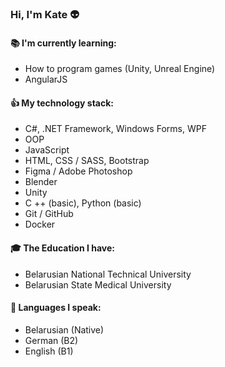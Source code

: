 ### Hi, I'm Kate :alien:

#### :books: I'm currently learning:
* How to program games (Unity, Unreal Engine)
* AngularJS

#### :thumbsup: My technology stack:
* C#, .NET Framework, Windows Forms, WPF
* OOP
* JavaScript
* HTML, CSS / SASS, Bootstrap
* Figma / Adobe Photoshop
* Blender
* Unity
* C ++ (basic), Python (basic)
* Git / GitHub
* Docker

#### :mortar_board: The Education I have:
* Belarusian National Technical University
* Belarusian State Medical University

#### :speech_balloon: Languages I speak:
* Belarusian (Native)
* German (B2)
* English (B1)
